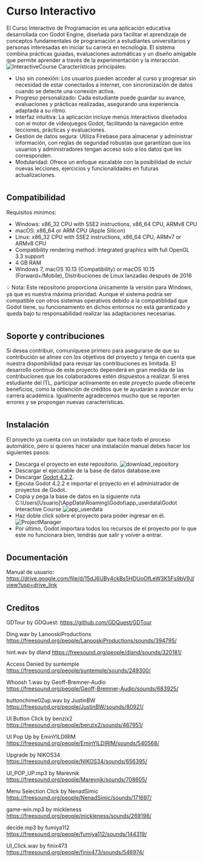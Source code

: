 # Curso Interactivo
El Curso Interactivo de Programación es una aplicación educativa desarrollada con Godot Engine, diseñada para facilitar el aprendizaje de conceptos fundamentales de programación a estudiantes universitarios y personas interesadas en iniciar su carrera en tecnología. El sistema combina prácticas guiadas, evaluaciones automáticas y un diseño amigable que permite aprender a través de la experimentación y la interacción.
![InteractiveCourse](https://github.com/user-attachments/assets/e7d0ea20-1e85-4d6a-b842-2be88e13d805)
Características principales:
* Uso sin conexión: Los usuarios pueden acceder al curso y progresar sin necesidad de estar conectados a internet, con sincronización de datos cuando se detecte una conexión activa.
* Progreso personalizado: Cada estudiante puede guardar su avance, evaluaciones y prácticas realizadas, asegurando una experiencia adaptada a su ritmo.
* Interfaz intuitiva: La aplicación incluye menús interactivos diseñados con el motor de videojuegos Godot, facilitando la navegación entre lecciones, prácticas y evaluaciones.
* Gestión de datos segura: Utiliza Firebase para almacenar y administrar información, con reglas de seguridad robustas que garantizan que los usuarios y administradores tengan acceso solo a los datos que les corresponden.
* Modularidad: Ofrece un enfoque escalable con la posibilidad de incluir nuevas lecciones, ejercicios y funcionalidades en futuras actualizaciones.
#
## Compatibilidad
Requisitos minimos:
* Windows: x86_32 CPU with SSE2 instructions, x86_64 CPU, ARMv8 CPU
*	macOS: x86_64 or ARM CPU (Apple Silicon)
*	Linux: x86_32 CPU with SSE2 instructions, x86_64 CPU, ARMv7 or ARMv8 CPU
*	Compatibility rendering method: Integrated graphics with full OpenGL 3.3 support
* 4 GB RAM
* Windows 7, macOS 10.13 (Compatibility) or macOS 10.15 (Forward+/Mobile), Distribuciones de Linux lanzadas después de 2016

💡 Nota: Este repositorio proporciona únicamente la versión para Windows, ya que es nuestra máxima prioridad. Aunque el sistema podría ser compatible con otros sistemas operativos debido a la compatiblidad que Godot tiene, su funcionamiento en dichos entornos no está garantizado y queda bajo tu responsabilidad realizar las adaptaciones necesarias.
#
## Soporte y contribuciones
Si desea contribuir, comuníquese primero para asegurarse de que su contribución se alinee con los objetivos del proyecto y tenga en cuenta que nuestra disponibilidad para revisar las contribuciones es limitada.
El desarrollo continuo de este proyecto dependerá en gran medida de las contribuciones que los colaboradores estén dispuestos a realizar. Si eres estudiante del ITL, participar activamente en este proyecto puede ofrecerte beneficios, como la obtención de créditos que te ayudarán a avanzar en tu carrera académica.
Igualmente agradecemos mucho que se reporten errores y se propongan nuevas características.
#
## Instalación
El proyecto ya cuenta con un instalador que hace todo el proceso automático, pero si quieres hacer una instalación manual debes hacer los siguientes pasos:
* Descarga el proyecto en este repositorio.
![download_repository](https://github.com/user-attachments/assets/4bcedbd9-f514-4966-b0af-2ad636127d86)
* Descargar el ejecutable de la base de datos database.exe
* Descargar [Godot 4.2.2](https://godotengine.org/download/archive/).
* Ejecuta Godot 4.2.2 e importar el proyecto en el administrador de proyectos de Godot.
* Copia y pega la base de datos en la siguiente ruta C:\Users\[Usuario]\AppData\Roaming\Godot\app_userdata\Godot Interactive Course
![app_userdata](https://github.com/user-attachments/assets/5bafe68c-23be-4372-bece-8f8ef64da8f4)
* Haz doble click sobre el proyecto para poder ingresar en él.
![ProjectManager](https://github.com/user-attachments/assets/105f5d4d-a45c-49ad-8042-21a4803045b7)
* Por último, Godot importara todos los recursos de el proyecto por lo que este no funcionara bien, tendrás que salir y volver a entrar.
#
## Documentación
Manual de usuario: https://drive.google.com/file/d/15dJ6UBy4ckBs5HDUoOfLeW3K5Fs9bV9J/view?usp=drive_link
#
## Creditos
GDTour by GDQuest: https://github.com/GDQuest/GDTour

Ding.wav by LanooskiProductions https://freesound.org/people/LanooskiProductions/sounds/394795/

hint.wav by dland https://freesound.org/people/dland/sounds/320181/

Access Denied by suntemple https://freesound.org/people/suntemple/sounds/249300/

Whoosh 1.wav by Geoff-Bremner-Audio https://freesound.org/people/Geoff-Bremner-Audio/sounds/683925/

buttonchime02up.wav by JustinBW https://freesound.org/people/JustinBW/sounds/80921/

UI Button Click by benzix2 https://freesound.org/people/benzix2/sounds/467951/

UI Pop Up by EminYILDIRIM  https://freesound.org/people/EminYILDIRIM/sounds/540568/

Upgrade by NIKOS34 https://freesound.org/people/NIKOS34/sounds/656395/

UI_POP_UP.mp3 by Marevnik https://freesound.org/people/Marevnik/sounds/708605/

Menu Selection Click by NenadSimic https://freesound.org/people/NenadSimic/sounds/171697/

game-win.mp3 by mickleness https://freesound.org/people/mickleness/sounds/269198/

decide.mp3 by fumiya112 https://freesound.org/people/fumiya112/sounds/144319/

UI_Click.wav by finix473 https://freesound.org/people/finix473/sounds/546974/
